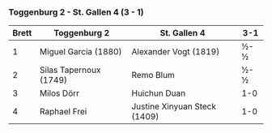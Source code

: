 ### Toggenburg 2 - St. Gallen 4 (3 - 1)

| Brett | Toggenburg 2           | St. Gallen 4                 | 3-1 |
|-------|------------------------|------------------------------|-----|
| 1     | Miguel Garcia (1880)   | Alexander Vogt (1819)        | ½-½ |
| 2     | Silas Tapernoux (1749) | Remo Blum                    | ½-½ |
| 3     | Milos Dörr             | Huichun Duan                 | 1-0 |
| 4     | Raphael Frei           | Justine Xinyuan Steck (1409) | 1-0 |
